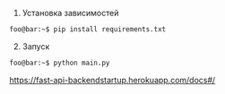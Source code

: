 1. Установка зависимостей
```bash
foo@bar:~$ pip install requirements.txt
```
2. Запуск
```bash
foo@bar:~$ python main.py
```

https://fast-api-backendstartup.herokuapp.com/docs#/
